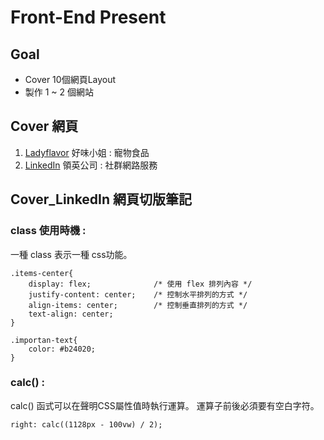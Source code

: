 # Front-End Present

## Goal
-   Cover 10個網頁Layout
-   製作 1 ~ 2 個網站

## Cover 網頁
1.  [Ladyflavor] 好味小姐 : 寵物食品
2.  [LinkedIn]  領英公司 : 社群網路服務


## Cover_LinkedIn 網頁切版筆記
### class 使用時機 : 
一種 class 表示一種 css功能。
```
.items-center{
    display: flex;              /* 使用 flex 排列內容 */
    justify-content: center;    /* 控制水平排列的方式 */
    align-items: center;        /* 控制垂直排列的方式 */
    text-align: center;
}
```
```
.importan-text{
    color: #b24020;
}
```

### calc() : 
calc() 函式可以在聲明CSS屬性值時執行運算。
運算子前後必須要有空白字符。

`right: calc((1128px - 100vw) / 2);`

  [Ladyflavor]: https://www.ladyflavor.com/        "Ladyflavor"
  [LinkedIn]:https://tw.linkedin.com/              "LinkedIn"


  

